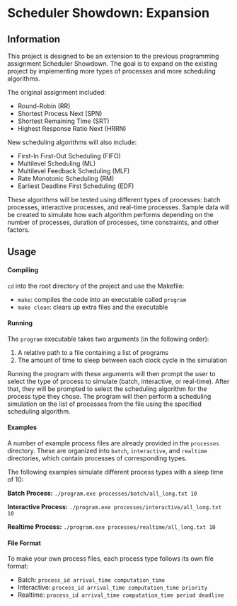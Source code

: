 # Scheduler Showdown: Expansion

## Information

This project is designed to be an extension to the previous programming assignment Scheduler Showdown. The goal is to expand on the existing project by implementing more types of processes and more scheduling algorithms. 

The original assignment included:
- Round-Robin (RR)
- Shortest Process Next (SPN)
- Shortest Remaining Time (SRT)
- Highest Response Ratio Next (HRRN)

New scheduling algorithms will also include:
- First-In First-Out Scheduling (FIFO)
- Multilevel Scheduling (ML)
- Multilevel Feedback Scheduling (MLF)
- Rate Monotonic Scheduling (RM)
- Earliest Deadline First Scheduling (EDF)

These algorithms will be tested using different types of processes: batch processes, interactive processes, and real-time processes. Sample data will be created to simulate how each algorithm performs depending on the number of processes, duration of processes, time constraints, and other factors.

## Usage

#### Compiling

`cd` into the root directory of the project and use the Makefile:
- `make`: compiles the code into an executable called `program`
- `make clean`: clears up extra files and the executable

#### Running

The `program` executable takes two arguments (in the following order):
1. A relative path to a file containing a list of programs
2. The amount of time to sleep between each clock cycle in the simulation

Running the program with these arguments will then prompt the user to select the
type of process to simulate (batch, interactive, or real-time). After that, they
will be prompted to select the scheduling algorithm for the process type they chose.
The program will then perform a scheduling simulation on the list of processes from the
file using the specified scheduling algorithm.

#### Examples

A number of example process files are already provided in the `processes` directory.
These are organized into `batch`, `interactive`, and `realtime` directories, which contain
processes of corresponding types.

The following examples simulate different process types with a sleep time of 10:

**Batch Process:** `./program.exe processes/batch/all_long.txt 10`

**Interactive Process:** `./program.exe processes/interactive/all_long.txt 10`

**Realtime Process:** `./program.exe processes/realtime/all_long.txt 10`

#### File Format

To make your own process files, each process type follows its own file format:
- Batch: `process_id arrival_time computation_time`
- Interactive: `process_id arrival_time computation_time priority`
- Realtime: `process_id arrival_time computation_time period deadline`
